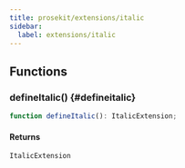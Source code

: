 ```yaml
---
title: prosekit/extensions/italic
sidebar:
  label: extensions/italic
---
```


<!-- DEBUG memberWithGroups 1 -->

<!-- DEBUG memberWithGroups 4 -->

<!-- DEBUG memberWithGroups 7 -->

<!-- DEBUG memberWithGroups 8 -->

<!-- DEBUG memberWithGroups 9 -->

## Functions

### defineItalic() {#defineitalic}

```ts
function defineItalic(): ItalicExtension;
```

#### Returns

`ItalicExtension`

<!-- DEBUG inheritance start kind=4096 -->

<!-- DEBUG memberWithGroups 10 -->
